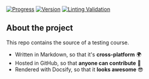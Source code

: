 [![Progress](https://img.shields.io/badge/progress-1%2F44-blue.svg )](https://dialex.github.io/start-testing/) [![Version](https://img.shields.io/badge/status-live-brightgreen.svg)](https://dialex.github.io/start-testing/) [![Linting Validation](https://travis-ci.org/dialex/start-testing.svg?branch=travis)](https://travis-ci.org/dialex/start-testing)

## About the project

This repo contains the source of a testing course.

- Written in Markdown, so that it's **cross-platform** 🌍
- Hosted in GitHub, so that **anyone can contribute** 🤝
- Rendered with Docsify, so that it **looks awesome** 😎
